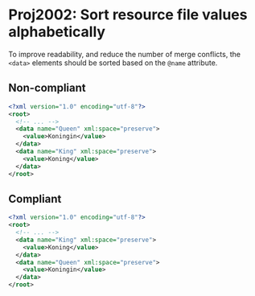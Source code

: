 # Proj2002: Sort resource file values alphabetically
To improve readability, and reduce the number of merge conflicts, the `<data>`
elements should be sorted based on the `@name` attribute.

## Non-compliant
``` XML
<?xml version="1.0" encoding="utf-8"?>
<root>
  <!-- ... -->
  <data name="Queen" xml:space="preserve">
    <value>Koningin</value>
  </data>
  <data name="King" xml:space="preserve">
    <value>Koning</value>
  </data>
</root>
```

## Compliant
``` XML
<?xml version="1.0" encoding="utf-8"?>
<root>
  <!-- ... -->
  <data name="King" xml:space="preserve">
    <value>Koning</value>
  </data>
  <data name="Queen" xml:space="preserve">
    <value>Koningin</value>
  </data>
</root>
```



